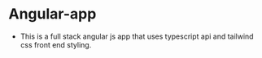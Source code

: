 # Angular-app
- This is a full stack angular js app that uses typescript api and tailwind css front end styling.

